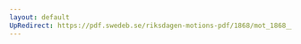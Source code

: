 ```yaml
---
layout: default
UpRedirect: https://pdf.swedeb.se/riksdagen-motions-pdf/1868/mot_1868__ak__00106/mot_1868__ak__00106_001.pdf
---
```

